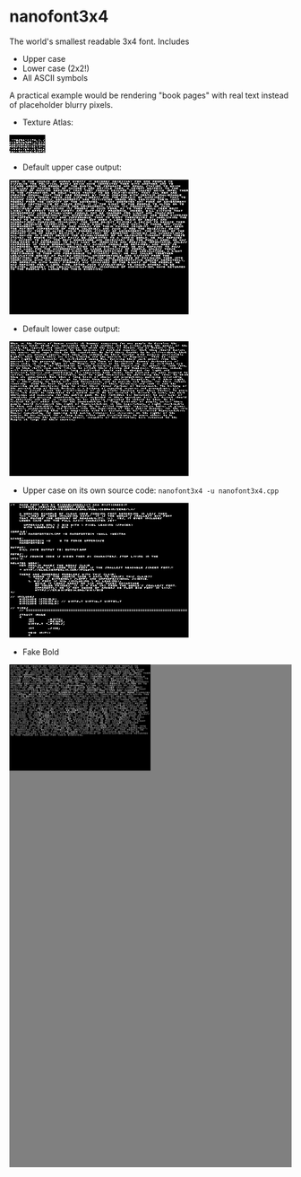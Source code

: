 # nanofont3x4
The world's smallest readable 3x4 font.  Includes

* Upper case
* Lower case (2x2!)
* All ASCII symbols

A practical example would be rendering "book pages" with real text instead of placeholder blurry pixels.

* Texture Atlas:

<img src="https://raw.githubusercontent.com/Michaelangel007/nanofont3x4/master/nanofont3x4.bmp">

* Default upper case output:

<img src="https://raw.githubusercontent.com/Michaelangel007/nanofont3x4/master/output_declaration_upper3x4.bmp"> 

* Default lower case output:

<img src="https://raw.githubusercontent.com/Michaelangel007/nanofont3x4/master/output_declaration_lower3x4.bmp">

* Upper case on its own source code:
   `nanofont3x4 -u nanofont3x4.cpp`

<img src="https://raw.githubusercontent.com/Michaelangel007/nanofont3x4/master/output_nanofont3x4_upper.bmp">

* Fake Bold

<img src="https://raw.githubusercontent.com/Michaelangel007/nanofont3x4/master/output_bold_sources_ken.png">
